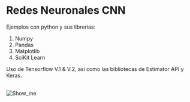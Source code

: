 <h1>Redes Neuronales CNN</h1>

<p>Ejemplos con python y sus librerias:</p>

<ol>
  <li>Numpy</li>
  <li>Pandas</li>
  <li>Matplotlib</li>
  <li>SciKit Learn</li>
</ol>

<p>Uso de Tensorflow V.1 & V.2, así como las bibliotecas de Estimator API y Keras.</p>
<br>

<img src="https://miro.medium.com/v2/resize:fit:724/0*1bvNMP4spYjalmWT.jpg" alt="Show_me">
